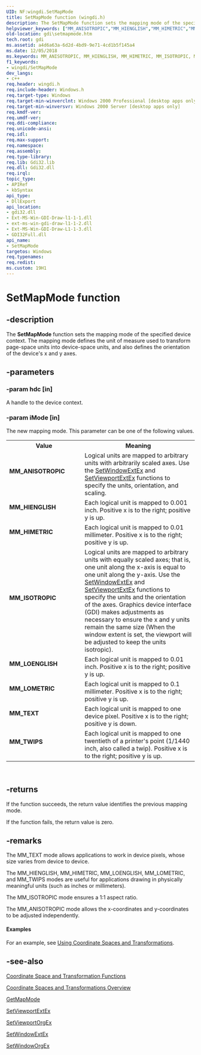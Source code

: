 ```yaml
---
UID: NF:wingdi.SetMapMode
title: SetMapMode function (wingdi.h)
description: The SetMapMode function sets the mapping mode of the specified device context. The mapping mode defines the unit of measure used to transform page-space units into device-space units, and also defines the orientation of the device's x and y axes.helpviewer_keywords: ["MM_ANISOTROPIC","MM_HIENGLISH","MM_HIMETRIC","MM_ISOTROPIC","MM_LOENGLISH","MM_LOMETRIC","MM_TEXT","MM_TWIPS","SetMapMode","SetMapMode function [Windows GDI]","_win32_SetMapMode","gdi.setmapmode","wingdi/SetMapMode"]
old-location: gdi\setmapmode.htm
tech.root: gdi
ms.assetid: a4d6a63a-6d2d-4bd9-9e71-4cd1b5f145a4
ms.date: 12/05/2018
ms.keywords: MM_ANISOTROPIC, MM_HIENGLISH, MM_HIMETRIC, MM_ISOTROPIC, MM_LOENGLISH, MM_LOMETRIC, MM_TEXT, MM_TWIPS, SetMapMode, SetMapMode function [Windows GDI], _win32_SetMapMode, gdi.setmapmode, wingdi/SetMapMode
f1_keywords:
- wingdi/SetMapMode
dev_langs:
- c++
req.header: wingdi.h
req.include-header: Windows.h
req.target-type: Windows
req.target-min-winverclnt: Windows 2000 Professional [desktop apps only]
req.target-min-winversvr: Windows 2000 Server [desktop apps only]
req.kmdf-ver: 
req.umdf-ver: 
req.ddi-compliance: 
req.unicode-ansi: 
req.idl: 
req.max-support: 
req.namespace: 
req.assembly: 
req.type-library: 
req.lib: Gdi32.lib
req.dll: Gdi32.dll
req.irql: 
topic_type:
- APIRef
- kbSyntax
api_type:
- DllExport
api_location:
- gdi32.dll
- Ext-MS-Win-GDI-Draw-l1-1-1.dll
- ext-ms-win-gdi-draw-l1-1-2.dll
- Ext-MS-Win-GDI-Draw-L1-1-3.dll
- GDI32Full.dll
api_name:
- SetMapMode
targetos: Windows
req.typenames: 
req.redist: 
ms.custom: 19H1
---
```


# SetMapMode function


## -description


The <b>SetMapMode</b> function sets the mapping mode of the specified device context. The mapping mode defines the unit of measure used to transform page-space units into device-space units, and also defines the orientation of the device's x and y axes.


## -parameters




### -param hdc [in]

A handle to the device context.


### -param iMode [in]

The new mapping mode. This parameter can be one of the following values.

<table>
<tr>
<th>Value</th>
<th>Meaning</th>
</tr>
<tr>
<td width="40%"><a id="MM_ANISOTROPIC"></a><a id="mm_anisotropic"></a><dl>
<dt><b>MM_ANISOTROPIC</b></dt>
</dl>
</td>
<td width="60%">
Logical units are mapped to arbitrary units with arbitrarily scaled axes. Use the <a href="https://docs.microsoft.com/windows/desktop/api/wingdi/nf-wingdi-setwindowextex">SetWindowExtEx</a> and <a href="https://docs.microsoft.com/windows/desktop/api/wingdi/nf-wingdi-setviewportextex">SetViewportExtEx</a> functions to specify the units, orientation, and scaling.

</td>
</tr>
<tr>
<td width="40%"><a id="MM_HIENGLISH"></a><a id="mm_hienglish"></a><dl>
<dt><b>MM_HIENGLISH</b></dt>
</dl>
</td>
<td width="60%">
Each logical unit is mapped to 0.001 inch. Positive x is to the right; positive y is up.

</td>
</tr>
<tr>
<td width="40%"><a id="MM_HIMETRIC"></a><a id="mm_himetric"></a><dl>
<dt><b>MM_HIMETRIC</b></dt>
</dl>
</td>
<td width="60%">
Each logical unit is mapped to 0.01 millimeter. Positive x is to the right; positive y is up.

</td>
</tr>
<tr>
<td width="40%"><a id="MM_ISOTROPIC"></a><a id="mm_isotropic"></a><dl>
<dt><b>MM_ISOTROPIC</b></dt>
</dl>
</td>
<td width="60%">
Logical units are mapped to arbitrary units with equally scaled axes; that is, one unit along the x-axis is equal to one unit along the y-axis. Use the <a href="https://docs.microsoft.com/windows/desktop/api/wingdi/nf-wingdi-setwindowextex">SetWindowExtEx</a> and <a href="https://docs.microsoft.com/windows/desktop/api/wingdi/nf-wingdi-setviewportextex">SetViewportExtEx</a> functions to specify the units and the orientation of the axes. Graphics device interface (GDI) makes adjustments as necessary to ensure the x and y units remain the same size (When the window extent is set, the viewport will be adjusted to keep the units isotropic).

</td>
</tr>
<tr>
<td width="40%"><a id="MM_LOENGLISH"></a><a id="mm_loenglish"></a><dl>
<dt><b>MM_LOENGLISH</b></dt>
</dl>
</td>
<td width="60%">
Each logical unit is mapped to 0.01 inch. Positive x is to the right; positive y is up.

</td>
</tr>
<tr>
<td width="40%"><a id="MM_LOMETRIC"></a><a id="mm_lometric"></a><dl>
<dt><b>MM_LOMETRIC</b></dt>
</dl>
</td>
<td width="60%">
Each logical unit is mapped to 0.1 millimeter. Positive x is to the right; positive y is up.

</td>
</tr>
<tr>
<td width="40%"><a id="MM_TEXT"></a><a id="mm_text"></a><dl>
<dt><b>MM_TEXT</b></dt>
</dl>
</td>
<td width="60%">
Each logical unit is mapped to one device pixel. Positive x is to the right; positive y is down.

</td>
</tr>
<tr>
<td width="40%"><a id="MM_TWIPS"></a><a id="mm_twips"></a><dl>
<dt><b>MM_TWIPS</b></dt>
</dl>
</td>
<td width="60%">
Each logical unit is mapped to one twentieth of a printer's point (1/1440 inch, also called a twip). Positive x is to the right; positive y is up.

</td>
</tr>
</table>
 


## -returns



If the function succeeds, the return value identifies the previous mapping mode.

If the function fails, the return value is zero.




## -remarks



The MM_TEXT mode allows applications to work in device pixels, whose size varies from device to device.

The MM_HIENGLISH, MM_HIMETRIC, MM_LOENGLISH, MM_LOMETRIC, and MM_TWIPS modes are useful for applications drawing in physically meaningful units (such as inches or millimeters).

The MM_ISOTROPIC mode ensures a 1:1 aspect ratio.

The MM_ANISOTROPIC mode allows the x-coordinates and y-coordinates to be adjusted independently.


#### Examples

For an example, see <a href="https://docs.microsoft.com/windows/desktop/gdi/using-coordinate-spaces-and-transformations">Using Coordinate Spaces and Transformations</a>.

<div class="code"></div>



## -see-also




<a href="https://docs.microsoft.com/windows/desktop/gdi/coordinate-space-and-transformation-functions">Coordinate Space and Transformation Functions</a>



<a href="https://docs.microsoft.com/windows/desktop/gdi/coordinate-spaces-and-transformations">Coordinate Spaces and Transformations Overview</a>



<a href="https://docs.microsoft.com/windows/desktop/api/wingdi/nf-wingdi-getmapmode">GetMapMode</a>



<a href="https://docs.microsoft.com/windows/desktop/api/wingdi/nf-wingdi-setviewportextex">SetViewportExtEx</a>



<a href="https://docs.microsoft.com/windows/desktop/api/wingdi/nf-wingdi-setviewportorgex">SetViewportOrgEx</a>



<a href="https://docs.microsoft.com/windows/desktop/api/wingdi/nf-wingdi-setwindowextex">SetWindowExtEx</a>



<a href="https://docs.microsoft.com/windows/desktop/api/wingdi/nf-wingdi-setwindoworgex">SetWindowOrgEx</a>
 

 

